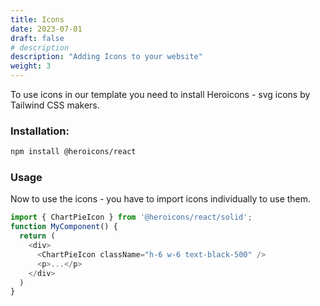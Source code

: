 ```yaml
---
title: Icons
date: 2023-07-01
draft: false
# description
description: "Adding Icons to your website"
weight: 3
---
```


To use icons in our template you need to install Heroicons - svg icons by Tailwind CSS makers. 

### Installation:
```bash
npm install @heroicons/react
```

### Usage
Now to use the icons - you have to import icons individually to use them.

```js
import { ChartPieIcon } from '@heroicons/react/solid';
function MyComponent() {
  return (
    <div>
      <ChartPieIcon className="h-6 w-6 text-black-500" />
      <p>...</p>
    </div>
  )
}
```